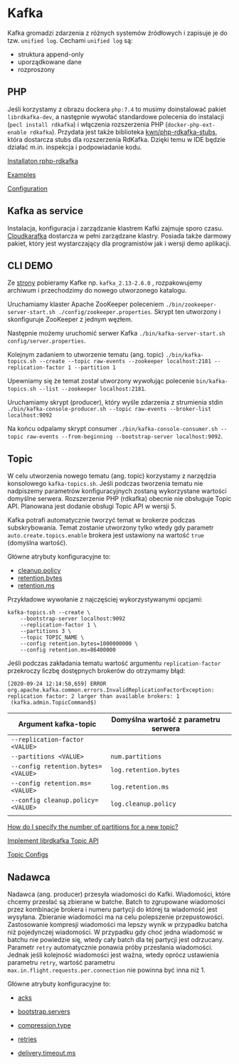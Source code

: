 # Kafka

Kafka gromadzi zdarzenia z różnych systemów źródłowych i zapisuje je do tzw. `unified log`.
Cechami `unified log` są:

* struktura append-only
* uporządkowane dane
* rozproszony

## PHP

Jeśli korzystamy z obrazu dockera `php:7.4` to musimy doinstalować pakiet `librdkafka-dev`, a następnie wywołać standardowe polecenia do instalacji (`pecl install rdkafka`) i włączenia rozszerzenia PHP (`docker-php-ext-enable rdkafka`). Przydata jest także biblioteka [kwn/php-rdkafka-stubs](https://github.com/kwn/php-rdkafka-stubs), która dostarcza stubs dla rozszerzenia RdKafka. Dzięki temu w IDE będzie działać m.in. inspekcja i podpowiadanie kodu.

[Installaton rphp-rdkafka](https://github.com/arnaud-lb/php-rdkafka#installation)

[Examples](https://arnaud.le-blanc.net/php-rdkafka-doc/phpdoc/rdkafka.examples.html)

[Configuration](https://github.com/edenhill/librdkafka/blob/master/CONFIGURATION.md)

## Kafka as service

Instalacja, konfiguracja i zarządzanie klastrem Kafki zajmuje sporo czasu. [Cloudkarafka](https://www.cloudkarafka.com/) dostarcza w pełni zarządzane klastry. Posiada także darmowy pakiet, który jest wystarczający dla programistów jak i wersji demo aplikacji.

## CLI DEMO

Ze [strony](https://kafka.apache.org/downloads) pobieramy Kafke np. `kafka_2.13-2.6.0` , rozpakowujemy archiwum i przechodzimy do nowego utworzonego katalogu.

Uruchamiamy klaster Apache ZooKeeper poleceniem `./bin/zookeeper-server-start.sh ./config/zookeeper.properties`. Skrypt ten utworzony i skonfiguruje ZooKeeper z jednym węzłem.

Następnie możemy uruchomić serwer Kafka `./bin/kafka-server-start.sh config/server.properties`.

Kolejnym zadaniem to utworzenie tematu (ang. topic) `./bin/kafka-topics.sh --create --topic raw-events --zookeeper localhost:2181 --replication-factor 1 --partition 1`

Upewniamy się że temat został utworzony wywołując polecenie `bin/kafka-topics.sh --list --zookeeper localhost:2181`.

Uruchamiamy skrypt (producer), który wyśle zdarzenia z strumienia stdin `./bin/kafka-console-producer.sh --topic raw-events --broker-list localhost:9092`

Na końcu odpalamy skrypt consumer `./bin/kafka-console-consumer.sh --topic raw-events --from-beginning --bootstrap-server localhost:9092`.

## Topic

W celu utworzenia nowego tematu (ang. topic) korzystamy z narzędzia konsolowego `kafka-topics.sh`. Jeśli podczas tworzenia tematu nie nadpiszemy parametrów konfiguracyjnych zostaną wykorzystane wartości domyślne serwera. Rozszerzenie PHP (rdkafka) obecnie nie obsługuje Topic API. Planowana jest dodanie obsługi Topic API w wersji 5.

Kafka potrafi automatycznie tworzyć temat w brokerze podczas subskrybowania. Temat zostanie utworzony tylko wtedy gdy parametr `auto.create.topics.enable` brokera jest ustawiony na wartość `true` (domyślna wartość).

Główne atrybuty konfiguracyjne to:

* [cleanup.policy](https://kafka.apache.org/26/documentation.html#cleanup.policy)
* [retention.bytes](https://kafka.apache.org/26/documentation.html#retention.bytes)
* [retention.ms](https://kafka.apache.org/26/documentation.html#retention.ms)

Przykładowe wywołanie z najczęściej wykorzystywanymi opcjami:

```
kafka-topics.sh --create \
	--bootstrap-server localhost:9092
	--replication-factor 1 \
	--partitions 3 \
	--topic TOPIC_NAME \
	--config retention.bytes=1000000000 \
	--config retention.ms=86400000
```

Jeśli podczas zakładania tematu wartość argumentu `replication-factor` przekroczy liczbę dostępnych brokerów do otrzymamy błąd:
```
[2020-09-24 12:14:50,659] ERROR org.apache.kafka.common.errors.InvalidReplicationFactorException: replication factor: 2 larger than available brokers: 1
 (kafka.admin.TopicCommand$)
```

|Argument kafka-topic   | Domyślna wartość z parametru serwera  |   |
|---|---|---|
| `--replication-factor <VALUE>`  |   |   |
| `--partitions <VALUE>`  | `num.partitions`  |   |
| `--config retention.bytes=<VALUE>`  | `log.retention.bytes`  |   |
| `--config retention.ms=<VALUE>`  | `log.retention.ms`  |   |
| `--config cleanup.policy=<VALUE>`  | `log.cleanup.policy`  |   |
|   |   |   |

[How do I specify the number of partitions for a new topic?](https://github.com/arnaud-lb/php-rdkafka/issues/163)

[Implement librdkafka Topic API ](https://github.com/arnaud-lb/php-rdkafka/issues/215)

[Topic Configs](https://kafka.apache.org/26/documentation.html#topicconfigs)

## Nadawca

Nadawca (ang. producer) przesyła wiadomości do Kafki. Wiadomości, które chcemy przesłać są zbierane w batche. Batch to zgrupowane wiadomości przez kombinacje brokera i numeru partycji do której ta wiadomość jest wysyłana. Zbieranie wiadomości ma na celu polepszenie przepustowości. Zastosowanie kompresji wiadomości ma lepszy wynik w przypadku batcha niż pojedynczej wiadomości. W przypadku gdy choć jedna wiadomość w batchu nie powiedzie się, wtedy cały batch dla tej partycji jest odrzucany. Parametr `retry` automatycznie ponawia próby przesłania wiadomości. Jednak jeśli kolejność wiadomości jest ważna, wtedy oprócz ustawienia parametru `retry`, wartość parametru `max.in.flight.requests.per.connection` nie powinna być inna niż 1.

Główne atrybuty konfiguracyjne to:

* [acks ](https://kafka.apache.org/26/documentation/#acks)

* [bootstrap.servers](https://kafka.apache.org/26/documentation/#bootstrap.servers)

* [compression.type](https://kafka.apache.org/26/documentation/#compression.type)

* [retries](https://kafka.apache.org/26/documentation/#retries)

* [delivery.timeout.ms](https://kafka.apache.org/26/documentation/#delivery.timeout.ms)
